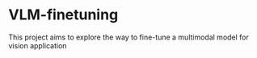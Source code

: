 # VLM-finetuning
This project aims to explore the way to fine-tune a multimodal model for vision application
